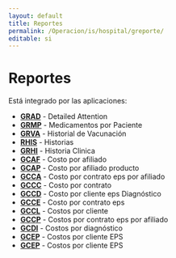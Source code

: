 ```yaml
---
layout: default
title: Reportes
permalink: /Operacion/is/hospital/greporte/
editable: si
---
```


# Reportes

Está integrado por las aplicaciones:

* [**GRAD**](http://docs.oasiscom.com/Operacion/is/hospital/greporte/grad) - Detailed Attention
* [**GRMP**](http://docs.oasiscom.com/Operacion/is/hospital/greporte/grmp) - Medicamentos por Paciente
* [**GRVA**](http://docs.oasiscom.com/Operacion/is/hospital/greporte/grva) - Historial de Vacunación
* [**RHIS**](http://docs.oasiscom.com/Operacion/is/hospital/greporte/rhis) - Historias
* [**GRHI**](http://docs.oasiscom.com/Operacion/is/hospital/greporte/grhi) - Historia Clinica  
* [**GCAF**](http://docs.oasiscom.com/Operacion/is/hospital/greporte/gcaf) - Costo por afiliado   
* [**GCAP**](http://docs.oasiscom.com/Operacion/is/hospital/greporte/gcap) - Costo por afiliado producto  
* [**GCCA**](http://docs.oasiscom.com/Operacion/is/hospital/greporte/gcca) - Costo por contrato eps por afiliado  
* [**GCCC**](http://docs.oasiscom.com/Operacion/is/hospital/greporte/gccc) - Costo por contrato  
* [**GCCD**](http://docs.oasiscom.com/Operacion/is/hospital/greporte/gccd) - Costo por cliente eps Diagnóstico  
* [**GCCE**](http://docs.oasiscom.com/Operacion/is/hospital/greporte/gcce) - Costo por contrato eps  
* [**GCCL**](http://docs.oasiscom.com/Operacion/is/hospital/greporte/gccl) - Costos por cliente  
* [**GCCP**](http://docs.oasiscom.com/Operacion/is/hospital/greporte/gccp) - Costos por contrato eps por afiliado  
* [**GCDI**](http://docs.oasiscom.com/Operacion/is/hospital/greporte/gcdi) - Costos por diagnóstico  
* [**GCEP**](http://docs.oasiscom.com/Operacion/is/hospital/greporte/gcep) - Costos por cliente EPS  
* [**GCEP**](http://docs.oasiscom.com/Operacion/is/hospital/greporte/gcep) - Costos por cliente EPS  





 



